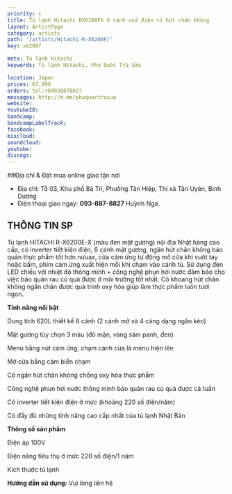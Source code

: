 ```yaml
---
priority: c
title: Tủ lạnh Hitachi RX6200FX 6 cánh cửa điện có hút chân không
layout: ArtistPage
category: artists
path: '/artists/Hitachi-R-X6200F/'
key: x6200f

meta: Tủ lạnh Hitachi
keywords: Tủ lạnh Hitachi, Phú Quốc Trà Sữa

location: Japan
prices: 67,999
orders: tel:+84938878827
messages: http://m.me/phuquoctrasua
website: 
YoutubeID: 
bandcamp: 
bandcampLabelTrack: 
facebook: 
mixcloud: 
soundcloud: 
youtube: 
discogs: 
---
```


##Địa chỉ & Đặt mua online giao tận nơi

- Địa chỉ: Tổ 03, Khu phố Bà Tri, Phường Tân Hiệp, Thị xã Tân Uyên, Bình Dương
- Điện thoại giao ngay: **093-887-8827** Huỳnh Nga.

## THÔNG TIN SP

Tủ lạnh HITACHI R-X6200E-X (màu đen mặt gương) nội địa Nhật hàng cao cấp, có inverter tiết kiện điện, 6 cánh mặt gương, ngăn hút chân không bảo quản thực phẩm tốt hơn nưuax, cửa cảm ứng tự động mở cửa khi vuôt tay hoặc bấm, phím cảm ứng xuất hiện mỗi khi chạm vào cánh tủ. Sử dụng đèn LED chiếu với nhiệt độ thông minh + công nghệ phun hơi nước đảm bảo cho việc bảo quản rau củ quả được ở môi trường tốt nhất. Có khoang hút chân không ngăn chặn được quá trình oxy hóa giúp làm thực phẩm luôn tươi ngon.

**Tính năng nổi bật**

Dung tích 620L thiết kế 6 cánh (2 cánh mở và 4 cáng dạng ngăn kéo)

Mặt gương tùy chọn 3 màu (đỏ mận, vàng sâm panh, đen)

Menu bằng nút cảm ứng, chạm cánh cửa là menu hiện lên

Mở cửa bằng cảm biển chạm

Có ngăn hút chân không chống oxy hóa thực phẩm

Công nghệ phun hơi nước thông minh bảo quản rau củ quả được cả tuần

Có inverter tiết kiện điện ở mức (khoảng 220 số điện/năm)

Có đầy đủ những tính năng cao cấp nhất của tủ lạnh Nhật Bản

**Thông số sản phẩm**

Điện áp 100V

Điện năng tiêu thụ ở mức 220 số điện/1 năm

Kích thước tủ lạnh

**Hướng dẫn sử dụng:** Vui lòng liên hệ